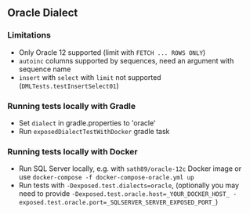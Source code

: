 ## Oracle Dialect

### Limitations

* Only Oracle 12 supported (limit with `FETCH ... ROWS ONLY`)
* `autoinc` columns supported by sequences, need an argument with sequence name
* `insert` with `select` with `limit` not supported (`DMLTests.testInsertSelect01`)

### Running tests locally with Gradle
* Set `dialect` in gradle.properties to 'oracle'
* Run `exposedDialectTestWithDocker` gradle task  

### Running tests locally with Docker
* Run SQL Server locally, e.g. with `sath89/oracle-12c` Docker image or use `docker-compose -f docker-compose-oracle.yml up` 
* Run tests with `-Dexposed.test.dialects=oracle`, 
(optionally you may need to provide `-Dexposed.test.oracle.host=_YOUR_DOCKER_HOST_ -exposed.test.oracle.port=_SQLSERVER_SERVER_EXPOSED_PORT_`)